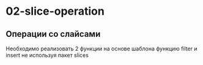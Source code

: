 # 02-slice-operation

## Операции со слайсами

Необходимо реализовать 2 функции на основе шаблона функцию filter и insert не используя пакет slices
